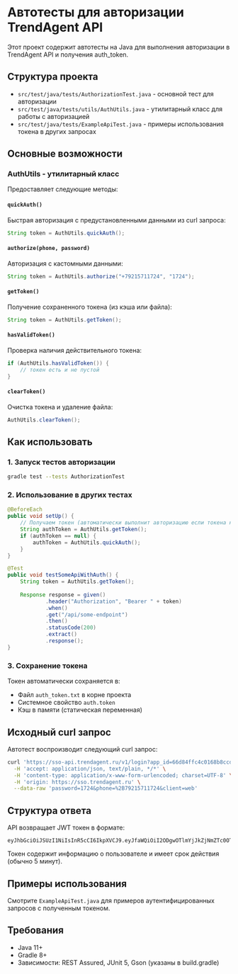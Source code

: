 # Автотесты для авторизации TrendAgent API

Этот проект содержит автотесты на Java для выполнения авторизации в TrendAgent API и получения auth_token.

## Структура проекта

- `src/test/java/tests/AuthorizationTest.java` - основной тест для авторизации
- `src/test/java/tests/utils/AuthUtils.java` - утилитарный класс для работы с авторизацией  
- `src/test/java/tests/ExampleApiTest.java` - примеры использования токена в других запросах

## Основные возможности

### AuthUtils - утилитарный класс

Предоставляет следующие методы:

#### `quickAuth()` 
Быстрая авторизация с предустановленными данными из curl запроса:
```java
String token = AuthUtils.quickAuth();
```

#### `authorize(phone, password)`
Авторизация с кастомными данными:
```java
String token = AuthUtils.authorize("+79215711724", "1724");
```

#### `getToken()`
Получение сохраненного токена (из кэша или файла):
```java
String token = AuthUtils.getToken();
```

#### `hasValidToken()`
Проверка наличия действительного токена:
```java
if (AuthUtils.hasValidToken()) {
    // токен есть и не пустой
}
```

#### `clearToken()`
Очистка токена и удаление файла:
```java
AuthUtils.clearToken();
```

## Как использовать

### 1. Запуск тестов авторизации

```bash
gradle test --tests AuthorizationTest
```

### 2. Использование в других тестах

```java
@BeforeEach
public void setUp() {
    // Получаем токен (автоматически выполнит авторизацию если токена нет)
    String authToken = AuthUtils.getToken();
    if (authToken == null) {
        authToken = AuthUtils.quickAuth();
    }
}

@Test
public void testSomeApiWithAuth() {
    String token = AuthUtils.getToken();
    
    Response response = given()
            .header("Authorization", "Bearer " + token)
            .when()
            .get("/api/some-endpoint")
            .then()
            .statusCode(200)
            .extract()
            .response();
}
```

### 3. Сохранение токена

Токен автоматически сохраняется в:
- Файл `auth_token.txt` в корне проекта
- Системное свойство `auth.token`
- Кэш в памяти (статическая переменная)

## Исходный curl запрос

Автотест воспроизводит следующий curl запрос:

```bash
curl 'https://sso-api.trendagent.ru/v1/login?app_id=66d84ffc4c0168b8ccd281c7&lang=ru' \
  -H 'accept: application/json, text/plain, */*' \
  -H 'content-type: application/x-www-form-urlencoded; charset=UTF-8' \
  -H 'origin: https://sso.trendagent.ru' \
  --data-raw 'password=1724&phone=%2B79215711724&client=web'
```

## Структура ответа

API возвращает JWT токен в формате:
```
eyJhbGciOiJSUzI1NiIsInR5cCI6IkpXVCJ9.eyJfaWQiOiI2ODgwOTlmYjJkZjNmZTc0OTVkYTQ4OWU...
```

Токен содержит информацию о пользователе и имеет срок действия (обычно 5 минут).

## Примеры использования

Смотрите `ExampleApiTest.java` для примеров аутентифицированных запросов с полученным токеном.

## Требования

- Java 11+
- Gradle 8+
- Зависимости: REST Assured, JUnit 5, Gson (указаны в build.gradle)